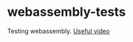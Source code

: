 # webassembly-tests
Testing webassembly.
[Useful video](https://www.youtube.com/watch?v=njt-Qzw0mVY)
